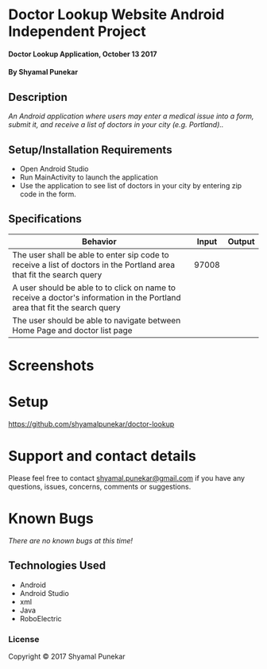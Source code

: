 # Doctor Lookup Website Android Independent Project

#### Doctor Lookup Application, October 13 2017

#### By Shyamal Punekar

## Description

_An Android application where users may enter a medical issue into a form, submit it, and receive a list of doctors in your city (e.g. Portland).._

## Setup/Installation Requirements
* Open Android Studio
* Run MainActivity to launch the application
* Use the application to see list of doctors in your city by entering zip code in the form.

## Specifications

| Behavior      | Input | Output |
| ------------- | ------------- | ------------- |
| The user shall be able to enter  sip code to receive a list of doctors in the Portland area that fit the search query | 97008 | | |
| A user should be able to to click on name to receive a doctor's information in the Portland area that fit the search query | | | |
| The user should be able to navigate between Home Page and doctor list page |  |  |

# Screenshots

# Setup
  https://github.com/shyamalpunekar/doctor-lookup

# Support and contact details

  Please feel free to contact shyamal.punekar@gmail.com if you have any questions, issues, concerns, comments or suggestions.
# Known Bugs
_There are no known bugs at this time!_

## Technologies Used

* Android
* Android Studio
* xml
* Java
* RoboElectric


### License

Copyright &copy; 2017 Shyamal Punekar
